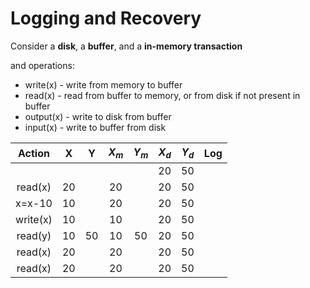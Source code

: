# Logging and Recovery
Consider a **disk**, a **buffer**, and a **in-memory transaction**

and operations:
- write(x) - write from memory to buffer
- read(x) - read from buffer to memory, or from disk if not present in buffer
- output(x) - write to disk from buffer 
- input(x) - write to buffer from disk

| Action |  X  |  Y  |$X_m$|$Y_m$|$X_d$|$Y_d$| Log |
|:------:|:---:|:---:|:---:|:---:|:---:|:---:|:---:|
|        |     |     |     |     |20   |50   |     |
| read(x)|  20 |     |20   |     |20   |50   |     |
| x=x-10 |  10 |     |20   |     |20   |50   |     |
|write(x)|  10 |     |10   |     |20   |50   |     |
| read(y)|  10 | 50  |10   | 50  |20   |50   |     |
| read(x)|  20 |     |20   |     |20   |50   |     |
| read(x)|  20 |     |20   |     |20   |50   |     |

<!--stackedit_data:
eyJoaXN0b3J5IjpbMTY0ODQyODk3OCw4MjAxNzc3NTcsNjI2Nj
Y3MDQ3LC0xNzgxMTAxODU3XX0=
-->